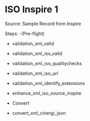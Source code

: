 # ISO Inspire 1

Source: Sample Record from Inspire

Steps:
-(Pre-flight)
- validation_xml_valid
- validation_xml_iso_valid
- validation_xml_iso_qualitychecks
- validation_xml_iso_url
- validation_xml_identify_extensions

- enhance_xml_iso_source_inspire

- Convert
- convert_xml_cinergi_json